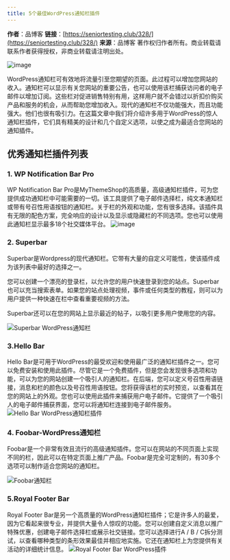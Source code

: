 ```yaml
---
title: 5个最佳WordPress通知栏插件
---
```





**作者**：品博客
**链接**：[https://seniortesting.club/328/](https://seniortesting.club/328/)
**来源**：品博客
著作权归作者所有。商业转载请联系作者获得授权，非商业转载请注明出处。

![image](https://upload-images.jianshu.io/upload_images/19646892-045cac48c6e1b013?imageMogr2/auto-orient/strip%7CimageView2/2/w/1240)

WordPress通知栏可有效地将流量引至您期望的页面。此过程可以增加您网站的收入。通知栏可以显示有关您网站的重要公告，也可以使用该栏捕获访问者的电子邮件以增加订阅。这些栏对促进销售特别有用，这样用户就不会错过以折扣价购买产品和服务的机会，从而帮助您增加收入。现代的通知栏不仅功能强大，而且功能强大。他们也很有吸引力。在这篇文章中我们将介绍许多用于WordPress的惊人通知栏插件，它们具有精美的设计和几个自定义选项，以使之成为最适合您网站的通知插件。

## 优秀通知栏插件列表

### 1. WP Notification Bar Pro
WP Notification Bar Pro是MyThemeShop的高质量，高级通知栏插件，可为您提供成功通知栏中可能需要的一切。该工具提供了电子邮件选择栏，纯文本通知栏或带有号召性用语按钮的通知栏。关于栏的外观和功能，您有很多选择。该插件具有无限的配色方案，完全响应的设计以及显示或隐藏栏的不同选项。您也可以使用此通知栏显示最多18个社交媒体平台。
![image](https://upload-images.jianshu.io/upload_images/19646892-534542593d9f7316?imageMogr2/auto-orient/strip%7CimageView2/2/w/1240)

### 2. Superbar
Superbar是Wordpress的现代通知栏。它带有大量的自定义可能性，使该插件成为该列表中最好的选择之一。

您可以创建一个漂亮的登录栏，以允许您的用户快速登录到您的站点。Superbar也可以充当搜索表单。如果您的站点处理视频，事件或任何类型的教程，则可以为用户提供一种快速在栏中查看重要视频的方法。

Superbar还可以在您的网站上显示最近的帖子，以吸引更多用户使用您的内容。

![Superbar WordPress通知栏](https://upload-images.jianshu.io/upload_images/19646892-f95f34404cebbe45?imageMogr2/auto-orient/strip%7CimageView2/2/w/1240)

### 3.Hello Bar
Hello Bar是可用于WordPress的最受欢迎和使用最广泛的通知栏插件之一。您可以免费安装和使用此插件。尽管它是一个免费插件，但是您会发现很多选项和功能，可以为您的网站创建一个吸引人的通知栏。在后端，您可以定义号召性用语链接，消息和栏的颜色以及号召性用语按钮。您将获得该栏的实时预览，以查看其在您的网站上的外观。您也可以使用此插件来捕获用户电子邮件。它提供了一个吸引人的电子邮件捕获界面，您可以将通知栏连接到电子邮件服务。
![Hello Bar WordPress通知栏插件](https://upload-images.jianshu.io/upload_images/19646892-2e4040490a511c69?imageMogr2/auto-orient/strip%7CimageView2/2/w/1240)

### 4. Foobar-WordPress通知栏
 

Foobar是一个非常有效且流行的高级通知插件。您可以在网站的不同页面上实现不同的栏，因此可以在特定页面上推广产品。Foobar是完全可定制的，有30多个选项可以制作适合您网站的通知栏。

![Foobar通知栏](https://upload-images.jianshu.io/upload_images/19646892-c7fdc4a9773003b2?imageMogr2/auto-orient/strip%7CimageView2/2/w/1240)
 

### 5.Royal Footer Bar
 

Royal Footer Bar是另一个高质量的WordPress通知栏插件；它是许多人的最爱，因为它看起来很专业，并提供大量令人惊叹的功能。您可以创建自定义消息以推广特殊优惠，创建电子邮件选择栏或展示社交链接。您可以选择进行A / B / C拆分测试，以查看哪种类型的条形效果最佳并相应地实施。它还在通知栏上为您提供有关活动的详细统计信息。
![Royal Footer Bar WordPress插件](https://upload-images.jianshu.io/upload_images/19646892-602fe2ebec8e5d82?imageMogr2/auto-orient/strip%7CimageView2/2/w/1240)